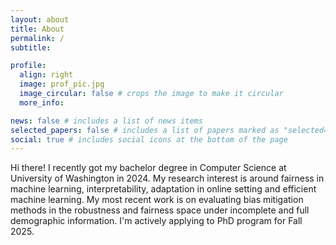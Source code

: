 ```yaml
---
layout: about
title: About
permalink: /
subtitle:

profile:
  align: right
  image: prof_pic.jpg
  image_circular: false # crops the image to make it circular
  more_info:

news: false # includes a list of news items
selected_papers: false # includes a list of papers marked as "selected={true}"
social: true # includes social icons at the bottom of the page
---
```


Hi there! I recently got my bachelor degree in Computer Science at University of Washington in 2024. My research interest is around fairness in machine learning, interpretability, adaptation in online setting and efficient machine learning. My most recent work is on evaluating bias mitigation methods in the robustness and fairness space under incomplete and full demographic information. I'm actively applying to PhD program for Fall 2025.
